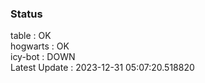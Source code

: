 ### Status


table : OK  
hogwarts : OK  
icy-bot : DOWN  
Latest Update : 2023-12-31 05:07:20.518820
